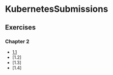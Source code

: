 # KubernetesSubmissions

## Exercises

### Chapter 2

- [1.1](https://github.com/fazstrac/devops-with-kubernetes/tree/1.1/log_output)
- [1.2]
- [1.3]
- [1.4]